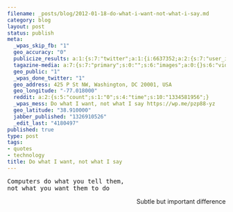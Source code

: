 ```yaml
--- 
filename: _posts/blog/2012-01-18-do-what-i-want-not-what-i-say.md
category: blog
layout: post
status: publish
meta: 
  _wpas_skip_fb: "1"
  geo_accuracy: "0"
  publicize_results: a:1:{s:7:"twitter";a:1:{i:6637352;a:2:{s:7:"user_id";s:8:"brunosan";s:7:"post_id";s:18:"159700445374324736";}}}
  tagazine-media: a:7:{s:7:"primary";s:0:"";s:6:"images";a:0:{}s:6:"videos";a:0:{}s:11:"image_count";s:1:"0";s:6:"author";s:7:"4180497";s:7:"blog_id";s:7:"8438084";s:9:"mod_stamp";s:19:"2012-01-18 18:15:25";}
  geo_public: "1"
  _wpas_done_twitter: "1"
  geo_address: 425 P St NW, Washington, DC 20001, USA
  geo_longitude: "-77.018000"
  reddit: a:2:{s:5:"count";s:1:"0";s:4:"time";s:10:"1334581956";}
  _wpas_mess: Do what I want, not what I say https://wp.me/pzp88-yz
  geo_latitude: "38.910000"
  jabber_published: "1326910526"
  _edit_last: "4180497"
published: true
type: post
tags: 
- quotes
- technology
title: Do what I want, not what I say
---
```

<pre>Computers do what you tell them,
not what you want them to do</pre>
<p style="text-align:right;">Subtle but important difference</p>
